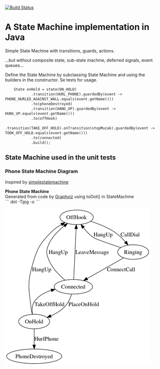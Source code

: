 [![Build Status](https://travis-ci.org/lind/statemachine.png?branch=master)](https://travis-ci.org/lind/statemachine)

# A State Machine implementation in Java

Simple State Machine with transitions, guards, actions.

...but without composite state, sub-state machine, deferred signals, event queues...

Define the State Machine by subclassing State Machine and using the builders in the constructor. Se tests for usage.

<!-- language: lang-java -->
        State onHold = state(ON_HOLD)
                .transition(HURL_PHONE).guardedBy(event -> PHONE_HURLED_AGAINST_WALL.equals(event.getName()))
                .to(phoneDestroyed)
                .transition(HANG_UP).guardedBy(event -> HUNG_UP.equals(event.getName()))
                .to(offHook)
                .transition(TAKE_OFF_HOLD).onTransition(stopMuzak).guardedBy(event -> TOOK_OFF_HOLD.equals(event.getName()))
                .to(connected)
                .build();

## State Machine used in the unit tests

### Phone State Machine Diagram
Inspired by [simplestatemachine](http://simplestatemachine.codeplex.com/)

**Phone State Machine**   
Generated from code by [Graphviz](http://www.graphviz.org/) using toDot() in StateMachine  
´´´
dot -Tjpg -o <filename of image> <file with dot format>
´´´

![Phone State Machine Diagram](PhoneStateMachine.bmp "Phone State Machine Diagram")
